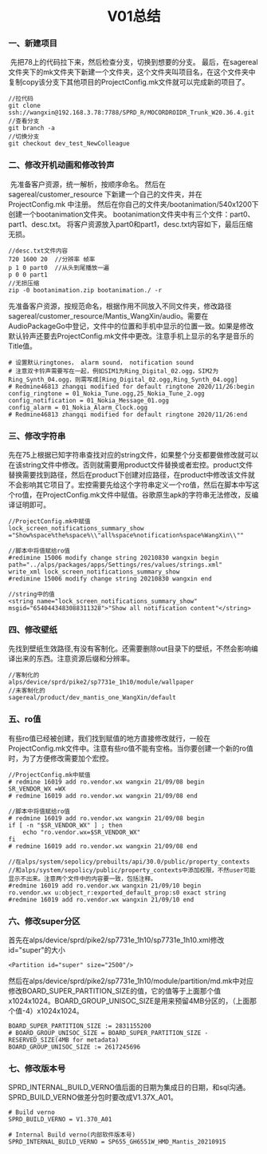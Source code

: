 <h1><center>V01总结</center></h1>

###  一、新建项目

​		先把78上的代码拉下来，然后检查分支，切换到想要的分支。 最后，在sagereal文件夹下的mk文件夹下新建一个文件夹，这个文件夹叫项目名，在这个文件夹中复制copy该分支下其他项目的ProjectConfig.mk文件就可以完成新的项目了。

```
//拉代码
git clone ssh://wangxin@192.168.3.78:7788/SPRD_R/MOCORDROIDR_Trunk_W20.36.4.git
//查看分支
git branch -a
//切换分支
git checkout dev_test_NewColleague
```

### 二、修改开机动画和修改铃声

​		先准备客户资源，统一解析，按顺序命名。 然后在 sagereal/customer_resource 下新建一个自己的文件夹，并在 ProjectConfig.mk 中注册。 然后在你自己的文件夹/bootanimation/540x1200下创建一个bootanimation文件夹。 bootanimation文件夹中有三个文件：part0、part1、desc.txt。 将客户资源放入part0和part1，desc.txt内容如下，最后压缩无损。

```
//desc.txt文件内容
720 1600 20  //分辨率 帧率
p 1 0 part0  //从头到尾播放一遍
p 0 0 part1
//无损压缩
zip -0 bootanimation.zip bootanimation./ -r
```

​		先准备客户资源，按规范命名，根据作用不同放入不同文件夹，修改路径sagereal/customer_resource/Mantis_WangXin/audio。需要在AudioPackageGo中登记，文件中的位置和手机中显示的位置一致。如果是修改默认铃声还要去ProjectConfig.mk文件中更改。注意手机上显示的名字是音乐的Title值。

```
# 设置默认ringtones， alarm sound， notification sound
# 注意双卡铃声需要写在一起，例如SIM1为Ring_Digital_02.ogg，SIM2为Ring_Synth_04.ogg，则需写成[Ring_Digital_02.ogg,Ring_Synth_04.ogg]
# Redmine46813 zhangqi modified for default ringtone 2020/11/26:begin
config_ringtone = 01_Nokia_Tune.ogg,25_Nokia_Tune_2.ogg
config_notification = 01_Nokia_Message_01.ogg
config_alarm = 01_Nokia_Alarm_Clock.ogg
# Redmine46813 zhangqi modified for default ringtone 2020/11/26:end
```

### 三、修改字符串

​		先在75上根据已知字符串查找对应的string文件，如果整个分支都要做修改就可以在该string文件中修改。否则就需要用product文件替换或者宏控。product文件替换需要找到路径，然后在product下创建对应路径，在product中修改该文件就不会影响其它项目了。宏控需要先给这个字符串定义一个ro值，然后在脚本中写这个ro值，在ProjectConfig.mk文件中赋值。谷歌原生apk的字符串无法修改，反编译证明即可。

```
//ProjectConfig.mk中赋值
lock_screen_notifications_summary_show ="Show%space%the%space%\\"all%space%notification%space%WangXin\\""

//脚本中将值赋给ro值
#redimine 15006 modify change string 20210830 wangxin begin
path="../alps/packages/apps/Settings/res/values/strings.xml"
write_xml lock_screen_notifications_summary_show
#redimine 15006 modify change string 20210830 wangxin end

//string中的值
<string name="lock_screen_notifications_summary_show" msgid="6540443483088311328">"Show all notification content"</string>
```

### 四、修改壁纸

​		先找到壁纸生效路径,有没有客制化。还需要删除out目录下的壁纸，不然会影响编译出来的东西。注意资源后缀和分辨率。

```
//客制化的
alps/device/sprd/pike2/sp7731e_1h10/module/wallpaper
//未客制化的
sagereal/product/dev_mantis_one_WangXin/default
```

### 五、ro值

​		有些ro值已经被创建，我们找到赋值的地方直接修改就行，一般在ProjectConfig.mk文件中。注意有些ro值不能有空格。当你要创建一个新的ro值时，为了方便修改需要加个宏控。

```
//ProjectConfig.mk中赋值
# redmine 16019 add ro.vendor.wx wangxin 21/09/08 begin
SR_VENDOR_WX =WX
# redmine 16019 add ro.vendor.wx wangxin 21/09/08 end

//脚本中将值赋给ro值
# redmine 16019 add ro.vendor.wx wangxin 21/09/08 begin
if [ -n "$SR_VENDOR_WX" ] ; then
    echo "ro.vendor.wx=$SR_VENDOR_WX"
fi
# redmine 16019 add ro.vendor.wx wangxin 21/09/08 end

//在alps/system/sepolicy/prebuilts/api/30.0/public/property_contexts
//和alps/system/sepolicy/public/property_contexts中添加权限，不然user可能显示不出来。注意两个文件中的内容要一致，包括注释。
#redmine 16019 add ro.vendor.wx wangxin 21/09/10 begin
ro.vendor.wx u:object_r:exported_default_prop:s0 exact string
#redmine 16019 add ro.vendor.wx wangxin 21/09/10 end
```

### 六、修改super分区

​		首先在alps/device/sprd/pike2/sp7731e_1h10/sp7731e_1h10.xml修改id="super"的大小

```
<Partition id="super" size="2500"/>
```

​		然后在alps/device/sprd/pike2/sp7731e_1h10/module/partition/md.mk中对应修改BOARD_SUPER_PARTITION_SIZE的值，它的值等于上面那个值x1024x1024。BOARD_GROUP_UNISOC_SIZE是用来预留4MB分区的，（上面那个值-4）x1024x1024。

```
BOARD_SUPER_PARTITION_SIZE := 2831155200
# BOARD_GROUP_UNISOC_SIZE = BOARD_SUPER_PARTITION_SIZE - RESERVED_SIZE(4MB for metadata)
BOARD_GROUP_UNISOC_SIZE := 2617245696
```

### 七、修改版本号

​		SPRD_INTERNAL_BUILD_VERNO值后面的日期为集成日的日期，和sql沟通。SPRD_BUILD_VERNO做差分包时要改成V1.37X_A01。

```
# Build verno
SPRD_BUILD_VERNO = V1.370_A01

# Internal Build verno(内部软件版本号)
SPRD_INTERNAL_BUILD_VERNO = SP655_GH6551W_HMD_Mantis_20210915
```

